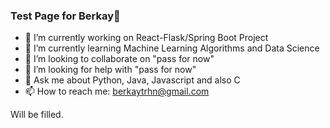 ### Test Page for Berkay👋


- 🔭 I’m currently working on React-Flask/Spring Boot Project
- 🌱 I’m currently learning Machine Learning Algorithms and Data Science
- 👯 I’m looking to collaborate on "pass for now"
- 🤔 I’m looking for help with "pass for now"
- 💬 Ask me about Python, Java, Javascript and also C
- 📫 How to reach me: berkaytrhn@gmail.com


<p>Will be filled.</p>
